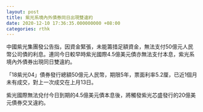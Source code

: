 ```yaml
---
layout: post
title: 紫光系境內外債券同日出現雙違約
date: 2020-12-10 17:36:35.000000000 +08:00
categories: rthk
---
```


中國紫光集團發公告指，因資金緊張，未能籌措足額資金，無法支付50億元人民幣公司債的利息。連同今日較早時紫光國際4.5億美元債亦無法支付本息，紫光系境內外債券出現同日雙違約。

「18紫光04」債券發行總額50億元人民幣，期限5年，票面利率5.2厘，已近1個月未有成交，對上一次成交在上月13日。

紫光國際無法兌付今日到期的4.5億美元債本息後，將觸發紫光芯盛發行的20億美元債券交叉違約。
